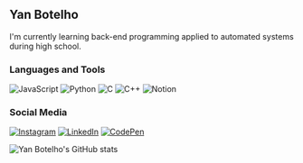 ## Yan Botelho
I'm currently learning back-end programming applied to automated systems during high school.
<!--
**oyanbotelho/oyanbotelho** is a ✨ _special_ ✨ repository because its `README.md` (this file) appears on your GitHub profile.

Here are some ideas to get you started:

- 🔭 I’m currently working on ...
- 🌱 I’m currently learning ...
- 👯 I’m looking to collaborate on ...
- 🤔 I’m looking for help with ...
- 💬 Ask me about ...
- 📫 How to reach me: ...
- 😄 Pronouns: ...
- ⚡ Fun fact: ...
-->

### Languages and Tools
![JavaScript](https://img.shields.io/badge/JavaScript-F7DF1E?style=flat-square&logo=javascript&logoColor=black) ![Python](https://img.shields.io/badge/Python-14354C?style=flat-square&logo=python&logoColor=white) ![C](https://img.shields.io/badge/c-%2300599C.svg?style=flat-square&logo=c&logoColor=white) ![C++](https://img.shields.io/badge/c++-%2300599C.svg?style=flat-square&logo=c%2B%2B&logoColor=white) ![Notion](https://img.shields.io/badge/Notion-%23000000.svg?style=flat-square&logo=notion&logoColor=white)

### Social Media
<a href="https://instagram.com/oyanbotelho/" title="Instagram">
  <img src="https://img.shields.io/badge/Instagram-E4405F?style=flat-square&logo=instagram&logoColor=white&link=https://instagram.com/oyanbotelho/" alt="Instagram"/></a>
<a href="https://www.linkedin.com/in/yan-botelho-71064a287/" title="LinkedIn">
  <img src="https://img.shields.io/badge/-Linkedin-0e76a8?style=flat-square&logo=Linkedin&logoColor=white&link=https://www.linkedin.com/in/yan-botelho-71064a287/" alt="LinkedIn"/></a>
<a href="https://codepen.io/oyanbotelho" title="CodePen">
  <img src="https://img.shields.io/badge/Codepen-000000?style=flat-square&logo=codepen&logoColor=white&link=https://codepen.io/oyanbotelho/" alt="CodePen"/></a>

![Yan Botelho's GitHub stats](https://github-readme-stats.vercel.app/api/?username=oyanbotelho\&show_icons=true\&title_color=fff\&icon_color=79ff97\&text_color=9f9f9f\&bg_color=151515)

